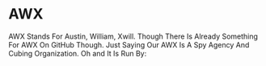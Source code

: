 # AWX
AWX Stands For Austin, William, Xwill. Though There Is Already Something For AWX On GitHub Though. Just Saying Our AWX Is A Spy Agency And Cubing Organization. Oh and It Is Run By:
